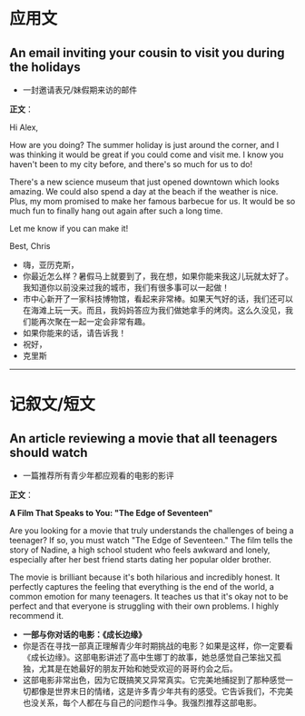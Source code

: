 # 应用文

## An email inviting your cousin to visit you during the holidays
- 一封邀请表兄/妹假期来访的邮件

**正文**：

Hi Alex,

How are you doing? The summer holiday is just around the corner, and I was thinking it would be great if you could come and visit me. I know you haven't been to my city before, and there's so much for us to do!

There's a new science museum that just opened downtown which looks amazing. We could also spend a day at the beach if the weather is nice. Plus, my mom promised to make her famous barbecue for us. It would be so much fun to finally hang out again after such a long time.

Let me know if you can make it!

Best,
Chris

- 嗨，亚历克斯，
- 你最近怎么样？暑假马上就要到了，我在想，如果你能来我这儿玩就太好了。我知道你以前没来过我的城市，我们有很多事可以一起做！
- 市中心新开了一家科技博物馆，看起来非常棒。如果天气好的话，我们还可以在海滩上玩一天。而且，我妈妈答应为我们做她拿手的烤肉。这么久没见，我们能再次聚在一起一定会非常有趣。
- 如果你能来的话，请告诉我！
- 祝好，
- 克里斯

---

# 记叙文/短文

## An article reviewing a movie that all teenagers should watch
- 一篇推荐所有青少年都应观看的电影的影评

**正文**：

**A Film That Speaks to You: "The Edge of Seventeen"**

Are you looking for a movie that truly understands the challenges of being a teenager? If so, you must watch "The Edge of Seventeen." The film tells the story of Nadine, a high school student who feels awkward and lonely, especially after her best friend starts dating her popular older brother.

The movie is brilliant because it's both hilarious and incredibly honest. It perfectly captures the feeling that everything is the end of the world, a common emotion for many teenagers. It teaches us that it's okay not to be perfect and that everyone is struggling with their own problems. I highly recommend it.

- **一部与你对话的电影：《成长边缘》**
- 你是否在寻找一部真正理解青少年时期挑战的电影？如果是这样，你一定要看《成长边缘》。这部电影讲述了高中生娜丁的故事，她总感觉自己笨拙又孤独，尤其是在她最好的朋友开始和她受欢迎的哥哥约会之后。
- 这部电影非常出色，因为它既搞笑又异常真实。它完美地捕捉到了那种感觉一切都像是世界末日的情绪，这是许多青少年共有的感受。它告诉我们，不完美也没关系，每个人都在与自己的问题作斗争。我强烈推荐这部电影。
